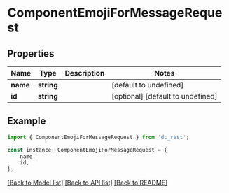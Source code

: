 # ComponentEmojiForMessageRequest


## Properties

Name | Type | Description | Notes
------------ | ------------- | ------------- | -------------
**name** | **string** |  | [default to undefined]
**id** | **string** |  | [optional] [default to undefined]

## Example

```typescript
import { ComponentEmojiForMessageRequest } from 'dc_rest';

const instance: ComponentEmojiForMessageRequest = {
    name,
    id,
};
```

[[Back to Model list]](../README.md#documentation-for-models) [[Back to API list]](../README.md#documentation-for-api-endpoints) [[Back to README]](../README.md)
